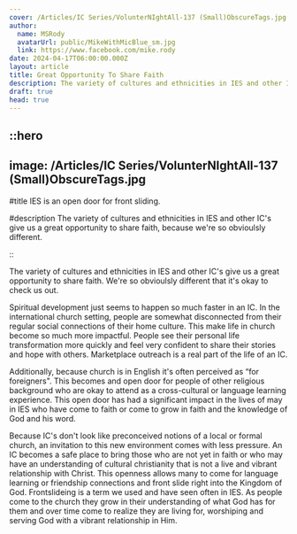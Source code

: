 ```yaml
---
cover: /Articles/IC Series/VolunterNIghtAll-137 (Small)ObscureTags.jpg
author:
  name: MSRody
  avatarUrl: public/MikeWithMicBlue_sm.jpg
  link: https://www.facebook.com/mike.rody
date: 2024-04-17T06:00:00.000Z
layout: article
title: Great Opportunity To Share Faith
description: The variety of cultures and ethnicities in IES and other IC's give us a great opportunity to share faith, because we're so obvioulsly different.
draft: true
head: true
---
```


::hero
---
image: /Articles/IC Series/VolunterNIghtAll-137 (Small)ObscureTags.jpg
---
#title
IES is an open door for front sliding.

#description
The variety of cultures and ethnicities in IES and other IC's give us a great opportunity to share faith, because we're so obvioulsly different.

::

The variety of cultures and ethnicities in IES and other IC's give us a great opportunity to share faith. We're so obvioulsly different that it's okay to check us out. 

Spiritual development just seems to happen so much faster in an IC. In the international church setting, people are somewhat disconnected from their regular social connections of their home culture. This make life in church become so much more impactful. People see their personal life transformation more quickly and feel very confident to share their stories and hope with others. Marketplace outreach is a real part of the life of an IC. 

Additionally, because church is in English it's often perceived as “for foreigners". This becomes and open door for people of other religious background who are okay to attend as a cross-cultural or language learning experience. This open door has had a significant impact in the lives of may in IES who have come to faith or come to grow in faith and the knowledge of God and his word. 

Because IC's don't look like preconceived notions of a local or formal church, an invitation to this new environment comes with less pressure. An IC becomes a safe place to bring those who are not yet in faith or who may have an understanding of cultural christianity that is not a live and vibrant relationship with Christ. This openness allows many to come for language learning or friendship connections and front slide right into the Kingdom of God. Frontslideing is a term we used and have seen often in IES.  As people come to the church they grow in their understanding of what God has for them and over time come to realize they are living for, worshiping and serving God with a vibrant relationship in Him.
